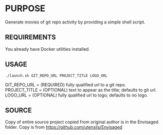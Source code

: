 PURPOSE
=======
Generate movies of git repo activity by providing a simple shell script.

REQUIREMENTS
------------
You already have Docker utilities installed.

USAGE
-----
```
./launch.sh GIT_REPO_URL PROJECT_TITLE LOGO_URL
```

GIT_REPO_URL = (REQUIRED) fully qualified url to a git repo.
PROJECT_TITLE = (OPTIONAL) text to appear as the title; defaults to git url.
LOGO_URL = (OPTIONAL) fully qualified url to logo; defaults to no logo.

SOURCE
------
Copy of entire source project copied from original author is in the Envisaged folder.
Copy is from https://github.com/utensils/Envisaged

